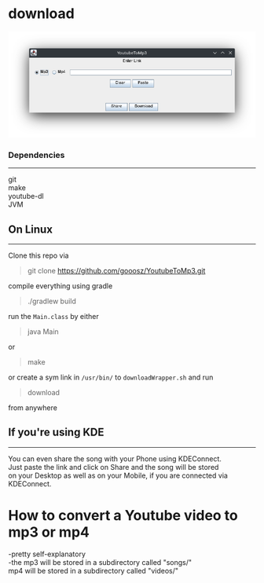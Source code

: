 # download

![](Screenshot.png)


### Dependencies
---
git \
make \
youtube-dl \
JVM


## On Linux
---

Clone this repo via
> git clone https://github.com/gooosz/YoutubeToMp3.git

compile everything using gradle
> ./gradlew build

run the ```Main.class``` by either
> java Main

or
> make

or create a sym link in ```/usr/bin/``` to ```downloadWrapper.sh``` and run
> download

from anywhere

## If you're using KDE
---

You can even share the song with your Phone using KDEConnect. \
Just paste the link and click on Share and the song will be stored \
on your Desktop as well as on your Mobile,
if you are connected via KDEConnect.

# How to convert a Youtube video to mp3 or mp4
-pretty self-explanatory \
-the mp3 will be stored in a subdirectory called "songs/" \
mp4 will be stored in a subdirectory called "videos/"

